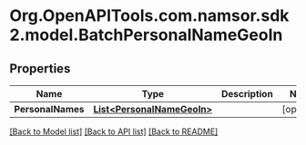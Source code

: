 # Org.OpenAPITools.com.namsor.sdk2.model.BatchPersonalNameGeoIn
## Properties

Name | Type | Description | Notes
------------ | ------------- | ------------- | -------------
**PersonalNames** | [**List&lt;PersonalNameGeoIn&gt;**](PersonalNameGeoIn.md) |  | [optional] 

[[Back to Model list]](../README.md#documentation-for-models) [[Back to API list]](../README.md#documentation-for-api-endpoints) [[Back to README]](../README.md)

